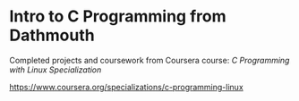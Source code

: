 # Intro to C Programming from Dathmouth

Completed projects and coursework from Coursera course: _C Programming with Linux Specialization_

https://www.coursera.org/specializations/c-programming-linux
